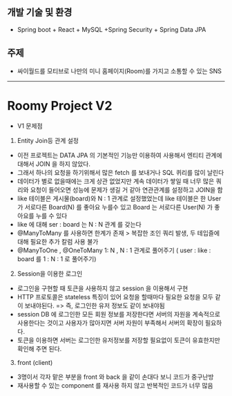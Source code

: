 ## 개발 기술 및 환경
* Spring boot + React + MySQL +Spring Security + Spring Data JPA

## 주제
- 싸이월드를 모티브로 나만의 미니 홈페이지(Room)를 가지고 소통할 수 있는 SNS 
--- 

# Roomy Project V2
- V1 문제점
1. Entity Join등 관계 설정
- 이전 프로젝트는 DATA JPA 의 기본적인 기능만 이용하여 사용해서 엔티티 관계에 대해서 JOIN 을 하지 않았다.
- 그래서 하나의 요청을 하기위해서 많은 fetch 를 보내거나 SQL 퀴리를 많이 날린다
- 데이터가 별로 없을때에는 크게 상관 없었지만 계속 데이터가 쌓일 때 너무 많은 쿼리와 요청이 들어오면 성능에 문제가 생길 거 같아 연관관계를 설정하고 JOIN을 함
- like 테이블은 게시물(board)와  N : 1 관계로 설정했었는데 like 테이블은 한 User 가 서로다른 Board(N) 를 좋아요 누를수 있고 Board 는 서로다른 User(N) 가 좋아요를 누를 수 있다
- like 에 대해 ser : board 는  N  : N 관계 를 갖는다 
- @ManyToMany 를 사용하면 한계가 존재 > 복잡한 조인 쿼리 발생, 두 테입즐에대해 필요한 추가 칼럼 사용 불가
- @ManyToOne , @OneToMany 1: N , N : 1 관계로 풀어주기 ( user : like : board  를  1 : N : 1 로 풀어주기)

2. Session을 이용한 로그인 
- 로그인을 구현할 때  토큰을 사용하지 않고 session 을 이용해서 구현
- HTTP 프로토콜은 stateless 특징이 있어 요청을 할때마다 필요한 요청을 모두 같이 보내야된다. => 즉, 로그인한 유저 정보도 같이 보내야됨
- session DB 에 로그인한 모든 회원 정보를 저장한다면 서버의 자원을 계속적으로 사용한다는 것이고 사용자가 많아지면 서버 자원이 부족해서 서버의 확장이 필요하다.
- 토큰을 이용하면 서버는 로그인한 유저정보를 저장할 필요없이 토큰이 유효한지만 확인해 주면 된다. 

3. front (client)
- 3명이서 각자 맡은 부분을 front 와 back 을 같이 손대다 보니 코드가 중구난방
- 재사용할 수 있는 component 를 재사용 하지 않고 반복적인 코드가 너무 많음


